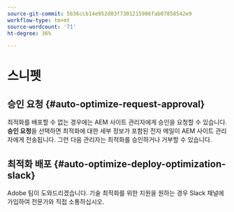 ```yaml
---
source-git-commit: 5b36ccb14e952d03f7301215986fab07858542e9
workflow-type: tm+mt
source-wordcount: '71'
ht-degree: 36%

---
```

# 스니펫

## 승인 요청 {#auto-optimize-request-approval}

최적화를 배포할 수 없는 경우에는 AEM 사이트 관리자에게 승인을 요청할 수 있습니다. **승인 요청**&#x200B;을 선택하면 최적화에 대한 세부 정보가 포함된 전자 메일이 AEM 사이트 관리자에게 전송됩니다. 그런 다음 관리자는 최적화를 승인하거나 거부할 수 있습니다.

## 최적화 배포 {#auto-optimize-deploy-optimization-slack}

Adobe 팀이 도와드리겠습니다. 기술 최적화를 위한 지원을 원하는 경우 Slack 채널에 가입하여 전문가와 직접 소통하십시오.
